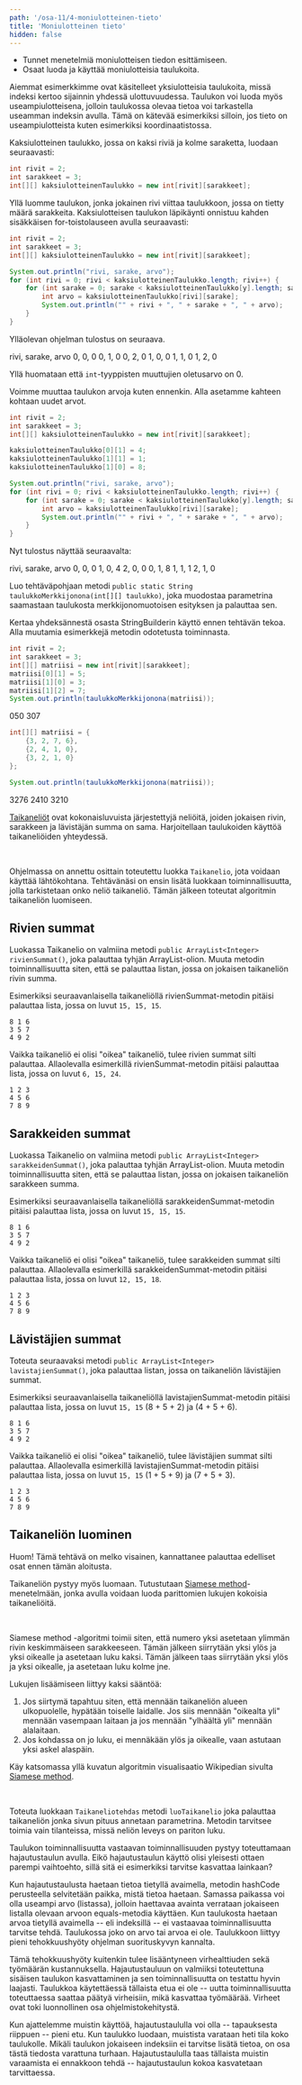 ```yaml
---
path: '/osa-11/4-moniulotteinen-tieto'
title: 'Moniulotteinen tieto'
hidden: false
---
```


<text-box variant='learningObjectives' name='Oppimistavoitteet'>

- Tunnet menetelmiä moniulotteisen tiedon esittämiseen.
- Osaat luoda ja käyttää moniulotteisia taulukoita.

</text-box>

Aiemmat esimerkkimme ovat käsitelleet yksiulotteisia taulukoita, missä indeksi kertoo sijainnin yhdessä ulottuvuudessa. Taulukon voi luoda myös useampiulotteisena, jolloin taulukossa olevaa tietoa voi tarkastella useamman indeksin avulla. Tämä on kätevää esimerkiksi silloin, jos tieto on useampiulotteista kuten esimerkiksi koordinaatistossa.

Kaksiulotteinen taulukko, jossa on kaksi riviä ja kolme saraketta, luodaan seuraavasti:


```java
int rivit = 2;
int sarakkeet = 3;
int[][] kaksiulotteinenTaulukko = new int[rivit][sarakkeet];
```

Yllä luomme taulukon, jonka jokainen rivi viittaa taulukkoon, jossa on tietty määrä sarakkeita. Kaksiulotteisen taulukon läpikäynti onnistuu kahden sisäkkäisen for-toistolauseen avulla seuraavasti:

```java
int rivit = 2;
int sarakkeet = 3;
int[][] kaksiulotteinenTaulukko = new int[rivit][sarakkeet];

System.out.println("rivi, sarake, arvo");
for (int rivi = 0; rivi < kaksiulotteinenTaulukko.length; rivi++) {
    for (int sarake = 0; sarake < kaksiulotteinenTaulukko[y].length; sarake++) {
        int arvo = kaksiulotteinenTaulukko[rivi][sarake];
        System.out.println("" + rivi + ", " + sarake + ", " + arvo);
    }
}
```

Ylläolevan ohjelman tulostus on seuraava.

<sample-output>

rivi, sarake, arvo
0, 0, 0
0, 1, 0
0, 2, 0
1, 0, 0
1, 1, 0
1, 2, 0

</sample-output>

Yllä huomataan että `int`-tyyppisten muuttujien oletusarvo on 0.

Voimme muuttaa taulukon arvoja kuten ennenkin. Alla asetamme kahteen kohtaan uudet arvot.

```java
int rivit = 2;
int sarakkeet = 3;
int[][] kaksiulotteinenTaulukko = new int[rivit][sarakkeet];

kaksiulotteinenTaulukko[0][1] = 4;
kaksiulotteinenTaulukko[1][1] = 1;
kaksiulotteinenTaulukko[1][0] = 8;

System.out.println("rivi, sarake, arvo");
for (int rivi = 0; rivi < kaksiulotteinenTaulukko.length; rivi++) {
    for (int sarake = 0; sarake < kaksiulotteinenTaulukko[y].length; sarake++) {
        int arvo = kaksiulotteinenTaulukko[rivi][sarake];
        System.out.println("" + rivi + ", " + sarake + ", " + arvo);
    }
}
```

Nyt tulostus näyttää seuraavalta:

<sample-output>

rivi, sarake, arvo
0, 0, 0
1, 0, 4
2, 0, 0
0, 1, 8
1, 1, 1
2, 1, 0

</sample-output>


<programming-exercise name='Taulukko merkkijonona' tmcname='osa11-Osa11_09.TaulukkoMerkkijonona'>

Luo tehtäväpohjaan metodi `public static String taulukkoMerkkijonona(int[][] taulukko)`, joka muodostaa parametrina saamastaan taulukosta merkkijonomuotoisen esityksen ja palauttaa sen.

Kertaa yhdeksännestä osasta StringBuilderin käyttö ennen tehtävän tekoa. Alla muutamia esimerkkejä metodin odotetusta toiminnasta.


```java
int rivit = 2;
int sarakkeet = 3;
int[][] matriisi = new int[rivit][sarakkeet];
matriisi[0][1] = 5;
matriisi[1][0] = 3;
matriisi[1][2] = 7;
System.out.println(taulukkoMerkkijonona(matriisi));
```

<sample-output>

050
307

</sample-output>

```java
int[][] matriisi = {
    {3, 2, 7, 6},
    {2, 4, 1, 0},
    {3, 2, 1, 0}
};

System.out.println(taulukkoMerkkijonona(matriisi));
```

<sample-output>

3276
2410
3210

</sample-output>

</programming-exercise>


<programming-exercise name='Taikaneliö (4 osaa)' tmcname='osa11-Osa11_10.Taikanelio'>


<a href="https://fi.wikipedia.org/wiki/Taikaneli%C3%B6" target="_blank">Taikaneliöt</a> ovat kokonaisluvuista järjestettyjä neliöitä, joiden jokaisen rivin, sarakkeen ja lävistäjän summa on sama. Harjoitellaan taulukoiden käyttöä taikaneliöiden yhteydessä.

<br/>

Ohjelmassa on annettu osittain toteutettu luokka `Taikanelio`, jota voidaan käyttää lähtökohtana. Tehtävänäsi on ensin lisätä luokkaan toiminnallisuutta, jolla tarkistetaan onko neliö taikaneliö. Tämän jälkeen toteutat algoritmin taikaneliön luomiseen.


<h2>Rivien summat</h2>

Luokassa Taikanelio on valmiina metodi `public ArrayList<Integer> rivienSummat()`, joka palauttaa tyhjän ArrayList-olion. Muuta metodin toiminnallisuutta siten, että se palauttaa listan, jossa on jokaisen taikaneliön rivin summa.

Esimerkiksi seuraavanlaisella taikaneliöllä rivienSummat-metodin pitäisi palauttaa lista, jossa on luvut `15, 15, 15`.

```
8 1 6
3 5 7
4 9 2
```

Vaikka taikaneliö ei olisi "oikea" taikaneliö, tulee rivien summat silti palauttaa. Allaolevalla esimerkillä rivienSummat-metodin pitäisi palauttaa lista, jossa on luvut `6, 15, 24`.


```
1 2 3
4 5 6
7 8 9
```


<h2>Sarakkeiden summat</h2>

Luokassa Taikanelio on valmiina metodi `public ArrayList<Integer> sarakkeidenSummat()`, joka palauttaa tyhjän ArrayList-olion. Muuta metodin toiminnallisuutta siten, että se palauttaa listan, jossa on jokaisen taikaneliön sarakkeen summa.

Esimerkiksi seuraavanlaisella taikaneliöllä sarakkeidenSummat-metodin pitäisi palauttaa lista, jossa on luvut `15, 15, 15`.

```
8 1 6
3 5 7
4 9 2
```

Vaikka taikaneliö ei olisi "oikea" taikaneliö, tulee sarakkeiden summat silti palauttaa. Allaolevalla esimerkillä sarakkeidenSummat-metodin pitäisi palauttaa lista, jossa on luvut `12, 15, 18`.


```
1 2 3
4 5 6
7 8 9
```


<h2>Lävistäjien summat</h2>

Toteuta seuraavaksi metodi `public ArrayList<Integer> lavistajienSummat()`, joka palauttaa listan, jossa on taikaneliön lävistäjien summat.

Esimerkiksi seuraavanlaisella taikaneliöllä lavistajienSummat-metodin pitäisi palauttaa lista, jossa on luvut `15, 15` (8 + 5 + 2) ja (4 + 5 + 6).

```
8 1 6
3 5 7
4 9 2
```

Vaikka taikaneliö ei olisi "oikea" taikaneliö, tulee lävistäjien summat silti palauttaa. Allaolevalla esimerkillä lavistajienSummat-metodin pitäisi palauttaa lista, jossa on luvut `15, 15` (1 + 5 + 9) ja (7 + 5 + 3).

```
1 2 3
4 5 6
7 8 9
```


<h2>Taikaneliön luominen</h2>

Huom! Tämä tehtävä on melko visainen, kannattanee palauttaa edelliset osat ennen tämän aloitusta.

Taikaneliön pystyy myös luomaan. Tutustutaan <a href="https://en.wikipedia.org/wiki/Siamese_method" target="_blank">Siamese method</a>-menetelmään, jonka avulla voidaan luoda parittomien lukujen kokoisia taikaneliöitä.

<br/>

Siamese method -algoritmi toimii siten, että numero yksi asetetaan ylimmän rivin keskimmäiseen sarakkeeseen. Tämän jälkeen siirrytään yksi ylös ja yksi oikealle ja asetetaan luku kaksi. Tämän jälkeen taas siirrytään yksi ylös ja yksi oikealle, ja asetetaan luku kolme jne.

Lukujen lisäämiseen liittyy kaksi sääntöä:

1. Jos siirtymä tapahtuu siten, että mennään taikaneliön alueen ulkopuolelle, hypätään toiselle laidalle. Jos siis mennään "oikealta yli" mennään vasempaan laitaan ja jos mennään "ylhäältä yli" mennään alalaitaan.
2. Jos kohdassa on jo luku, ei mennäkään ylös ja oikealle, vaan astutaan yksi askel alaspäin.

Käy katsomassa yllä kuvatun algoritmin visualisaatio Wikipedian sivulta <a href="https://en.wikipedia.org/wiki/Siamese_method" target="_blank">Siamese method</a>.

<br/>

Toteuta luokkaan `Taikaneliotehdas` metodi `luoTaikanelio` joka palauttaa taikaneliön jonka sivun pituus annetaan parametrina. Metodin tarvitsee toimia vain tilanteissa, missä neliön leveys on pariton luku.

</programming-exercise>


<text-box variant='hint' name='Taulukko vs. Hajautustaulu'>

Taulukon toiminnallisuutta vastaavan toiminnallisuuden pystyy toteuttamaan hajautustaulun avulla. Eikö hajautustaulun käyttö olisi yleisesti ottaen parempi vaihtoehto, sillä sitä ei esimerkiksi tarvitse kasvattaa lainkaan?

Kun hajautustaulusta haetaan tietoa tietyllä avaimella, metodin hashCode perusteella selvitetään paikka, mistä tietoa haetaan. Samassa paikassa voi olla useampi arvo (listassa), jolloin haettavaa avainta verrataan jokaiseen listalla olevaan arvoon equals-metodia käyttäen. Kun taulukosta haetaan arvoa tietyllä avaimella -- eli indeksillä -- ei vastaavaa toiminnallisuutta tarvitse tehdä. Taulukossa joko on arvo tai arvoa ei ole. Taulukkoon liittyy pieni tehokkuushyöty ohjelman suorituskyvyn kannalta.

Tämä tehokkuushyöty kuitenkin tulee lisääntyneen virhealttiuden sekä työmäärän kustannuksella. Hajautustauluun on valmiiksi toteutettuna sisäisen taulukon kasvattaminen ja sen toiminnallisuutta on testattu hyvin laajasti. Taulukkoa käytettäessä tällaista etua ei ole -- uutta toiminnallisuutta toteuttaessa saattaa päätyä virheisiin, mikä kasvattaa työmäärää. Virheet ovat toki luonnollinen osa ohjelmistokehitystä.

Kun ajattelemme muistin käyttöä, hajautustaululla voi olla -- tapauksesta riippuen -- pieni etu. Kun taulukko luodaan, muistista varataan heti tila koko taulukolle. Mikäli taulukon jokaiseen indeksiin ei tarvitse lisätä tietoa, on osa tästä tiedosta varattuna turhaan. Hajautustaululla taas tällaista muistin varaamista ei ennakkoon tehdä -- hajautustaulun kokoa kasvatetaan tarvittaessa.

</text-box>

